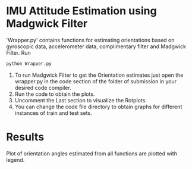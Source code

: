 # IMU Attitude Estimation using Madgwick Filter

'Wrapper.py'  contains functions for estimating orientations based on gyroscopic data, accelerometer data, complimentary filter and Madgwick Filter.
Run 
```bash
python Wrapper.py
```
1. To run Madgwick Filter to get the Orientation estimates just open the wrapper.py in the code section of the folder of submission in your desired code compiler. 
2. Run the code to obtain the plots.
3. Uncomment the Last section to visualize the Rotplots.
4. You can change the code file directory to obtain graphs for different instances of train and test sets.

# Results

Plot of orientation angles estimated from all functions are plotted with legend.
